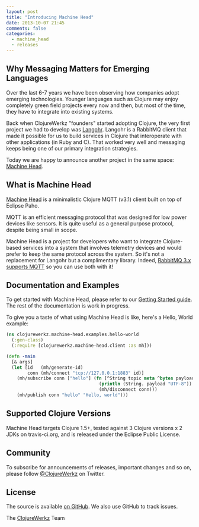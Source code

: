 ```yaml
---
layout: post
title: "Introducing Machine Head"
date: 2013-10-07 21:45
comments: false
categories:
  - machine_head
  - releases
---
```


## Why Messaging Matters for Emerging Languages

Over the last 6-7 years we have been observing how companies adopt
emerging technologies.  Younger languages such as Clojure may enjoy
completely green field projects every now and then, but most of the
time, they have to integrate into existing systems.

Back when ClojureWerkz "founders" started adopting Clojure, the very first project
we had to develop was [Langohr](http://clojurerabbitmq.info). Langohr is
a RabbitMQ client that made it possible for us to build services in Clojure
that interoperate with other applications (in Ruby and C). That worked
very well and messaging keeps being one of our primary integration strategies.

Today we are happy to announce another project in the same space:
[Machine Head](http://clojuremqtt.info).


## What is Machine Head

[Machine Head](https://github.com/clojurewerkz/machine_head) is a minimalistic
Clojure MQTT (v3.1) client built on top of Eclipse Paho.

MQTT is an efficient messaging protocol that was designed for low power
devices like sensors. It is quite useful as a general purpose protocol,
despite being small in scope.

Machine Head is a project for developers who want to integrate Clojure-based
services into a system that involves telemetry devices and would prefer
to keep the same protocol across the system. So it's not a replacement
for Langohr but a complimentary library. Indeed, [RabbitMQ 3.x supports MQTT](http://www.rabbitmq.com/mqtt.html)
so you can use both with it!


## Documentation and Examples

To get started with Machine Head, please refer to our [Getting Started guide](http://clojuremqtt.info/articles/getting_started.html). The rest of the documentation
is work in progress.

To give you a taste of what using Machine Head is like, here's a Hello, World
example:

``` clojure
(ns clojurewerkz.machine-head.examples.hello-world
  (:gen-class)
  (:require [clojurewerkz.machine-head.client :as mh]))

(defn -main
  [& args]
  (let [id   (mh/generate-id)
        conn (mh/connect "tcp://127.0.0.1:1883" id)]
    (mh/subscribe conn ["hello"] (fn [^String topic meta ^bytes payload]
                                   (println (String. payload "UTF-8"))
                                   (mh/disconnect conn)))
    (mh/publish conn "hello" "Hello, world")))
```


## Supported Clojure Versions

Machine Head targets Clojure 1.5+, tested against 3 Clojure versions x 2
JDKs on travis-ci.org, and is released under the Eclipse Public
License.


## Community

To subscribe for announcements of releases, important changes and so
on, please follow [@ClojureWerkz](https://twitter.com/#!/clojurewerkz)
on Twitter.



## License

The source is available [on
GitHub](http://github.com/clojurewerkz/machine_head). We also use
GitHub to track issues.


The [ClojureWerkz](http://clojurewerkz.org) Team
